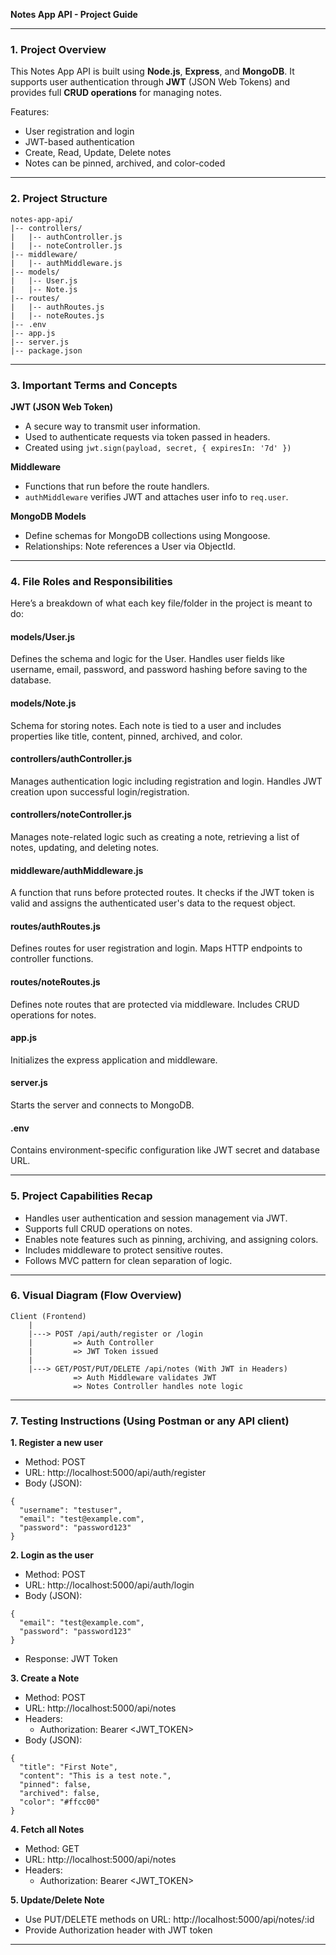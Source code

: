 **Notes App API - Project Guide**

---

### 1. Project Overview

This Notes App API is built using **Node.js**, **Express**, and **MongoDB**. It supports user authentication through **JWT** (JSON Web Tokens) and provides full **CRUD operations** for managing notes.

Features:

- User registration and login
- JWT-based authentication
- Create, Read, Update, Delete notes
- Notes can be pinned, archived, and color-coded

---

### 2. Project Structure

```
notes-app-api/
|-- controllers/
|   |-- authController.js
|   |-- noteController.js
|-- middleware/
|   |-- authMiddleware.js
|-- models/
|   |-- User.js
|   |-- Note.js
|-- routes/
|   |-- authRoutes.js
|   |-- noteRoutes.js
|-- .env
|-- app.js
|-- server.js
|-- package.json
```

---

### 3. Important Terms and Concepts

**JWT (JSON Web Token)**

- A secure way to transmit user information.
- Used to authenticate requests via token passed in headers.
- Created using `jwt.sign(payload, secret, { expiresIn: '7d' })`

**Middleware**

- Functions that run before the route handlers.
- `authMiddleware` verifies JWT and attaches user info to `req.user`.

**MongoDB Models**

- Define schemas for MongoDB collections using Mongoose.
- Relationships: Note references a User via ObjectId.

---

### 4. File Roles and Responsibilities

Here’s a breakdown of what each key file/folder in the project is meant to do:

#### models/User.js
Defines the schema and logic for the User. Handles user fields like username, email, password, and password hashing before saving to the database.

#### models/Note.js
Schema for storing notes. Each note is tied to a user and includes properties like title, content, pinned, archived, and color.

#### controllers/authController.js
Manages authentication logic including registration and login. Handles JWT creation upon successful login/registration.

#### controllers/noteController.js
Manages note-related logic such as creating a note, retrieving a list of notes, updating, and deleting notes.

#### middleware/authMiddleware.js
A function that runs before protected routes. It checks if the JWT token is valid and assigns the authenticated user's data to the request object.

#### routes/authRoutes.js
Defines routes for user registration and login. Maps HTTP endpoints to controller functions.

#### routes/noteRoutes.js
Defines note routes that are protected via middleware. Includes CRUD operations for notes.

#### app.js
Initializes the express application and middleware.

#### server.js
Starts the server and connects to MongoDB.

#### .env
Contains environment-specific configuration like JWT secret and database URL.

---

### 5. Project Capabilities Recap

- Handles user authentication and session management via JWT.
- Supports full CRUD operations on notes.
- Enables note features such as pinning, archiving, and assigning colors.
- Includes middleware to protect sensitive routes.
- Follows MVC pattern for clean separation of logic.

---

### 6. Visual Diagram (Flow Overview)

```
Client (Frontend)
    |
    |---> POST /api/auth/register or /login
    |         => Auth Controller
    |         => JWT Token issued
    |
    |---> GET/POST/PUT/DELETE /api/notes (With JWT in Headers)
              => Auth Middleware validates JWT
              => Notes Controller handles note logic
```

---

### 7. Testing Instructions (Using Postman or any API client)

**1. Register a new user**
- Method: POST
- URL: http://localhost:5000/api/auth/register
- Body (JSON):
```
{
  "username": "testuser",
  "email": "test@example.com",
  "password": "password123"
}
```

**2. Login as the user**
- Method: POST
- URL: http://localhost:5000/api/auth/login
- Body (JSON):
```
{
  "email": "test@example.com",
  "password": "password123"
}
```
- Response: JWT Token

**3. Create a Note**
- Method: POST
- URL: http://localhost:5000/api/notes
- Headers:
  - Authorization: Bearer <JWT_TOKEN>
- Body (JSON):
```
{
  "title": "First Note",
  "content": "This is a test note.",
  "pinned": false,
  "archived": false,
  "color": "#ffcc00"
}
```

**4. Fetch all Notes**
- Method: GET
- URL: http://localhost:5000/api/notes
- Headers:
  - Authorization: Bearer <JWT_TOKEN>

**5. Update/Delete Note**
- Use PUT/DELETE methods on URL: http://localhost:5000/api/notes/:id
- Provide Authorization header with JWT token

---
